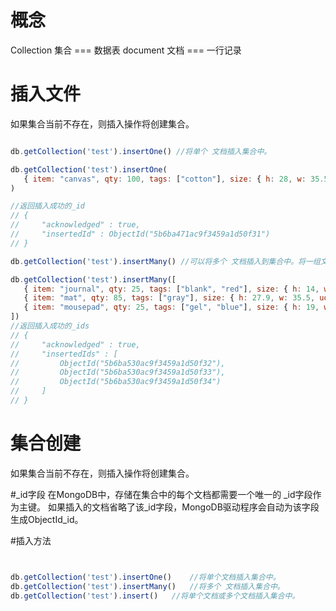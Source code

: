 # 概念

Collection 集合  === 数据表
document   文档  === 一行记录




# 插入文件

如果集合当前不存在，则插入操作将创建集合。


```js

db.getCollection('test').insertOne() //将单个 文档插入集合中。

db.getCollection('test').insertOne(
   { item: "canvas", qty: 100, tags: ["cotton"], size: { h: 28, w: 35.5, uom: "cm" } }
)

//返回插入成功的_id 
// {
//     "acknowledged" : true,
//     "insertedId" : ObjectId("5b6ba471ac9f3459a1d50f31")
// }

db.getCollection('test').insertMany() //可以将多个 文档插入到集合中。将一组文档传递给该方法。

db.getCollection('test').insertMany([
   { item: "journal", qty: 25, tags: ["blank", "red"], size: { h: 14, w: 21, uom: "cm" } },
   { item: "mat", qty: 85, tags: ["gray"], size: { h: 27.9, w: 35.5, uom: "cm" } },
   { item: "mousepad", qty: 25, tags: ["gel", "blue"], size: { h: 19, w: 22.85, uom: "cm" } }
])
//返回插入成功的_ids
// {
//     "acknowledged" : true,
//     "insertedIds" : [ 
//         ObjectId("5b6ba530ac9f3459a1d50f32"), 
//         ObjectId("5b6ba530ac9f3459a1d50f33"), 
//         ObjectId("5b6ba530ac9f3459a1d50f34")
//     ]
// }
```
# 集合创建
如果集合当前不存在，则插入操作将创建集合。


#_id字段
在MongoDB中，存储在集合中的每个文档都需要一个唯一的 _id字段作为主键。
如果插入的文档省略了该_id字段，MongoDB驱动程序会自动为该字段生成ObjectId_id。

#插入方法

```js


db.getCollection('test').insertOne()	//将单个文档插入集合中。
db.getCollection('test').insertMany()	//将多个 文档插入集合中。
db.getCollection('test').insert()	//将单个文档或多个文档插入集合中。

```